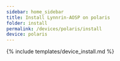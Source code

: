 ```yaml
---
sidebar: home_sidebar
title: Install Lynnrin-AOSP on polaris
folder: install
permalink: /devices/polaris/install
device: polaris
---
```

{% include templates/device_install.md %}
